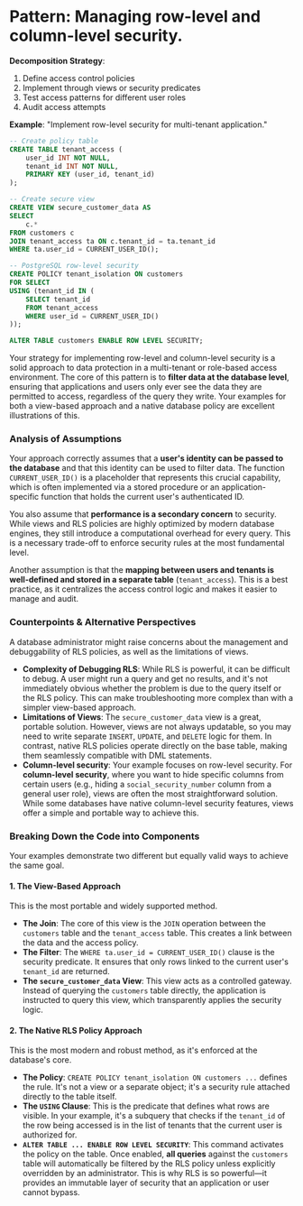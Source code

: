 # **Pattern**: Managing row-level and column-level security.

**Decomposition Strategy**:

1. Define access control policies
2. Implement through views or security predicates
3. Test access patterns for different user roles
4. Audit access attempts

**Example**: "Implement row-level security for multi-tenant application."

```SQL
-- Create policy table
CREATE TABLE tenant_access (
    user_id INT NOT NULL,
    tenant_id INT NOT NULL,
    PRIMARY KEY (user_id, tenant_id)
);

-- Create secure view
CREATE VIEW secure_customer_data AS
SELECT
    c.*
FROM customers c
JOIN tenant_access ta ON c.tenant_id = ta.tenant_id
WHERE ta.user_id = CURRENT_USER_ID();

-- PostgreSQL row-level security
CREATE POLICY tenant_isolation ON customers
FOR SELECT
USING (tenant_id IN (
    SELECT tenant_id
    FROM tenant_access
    WHERE user_id = CURRENT_USER_ID()
));

ALTER TABLE customers ENABLE ROW LEVEL SECURITY;
```

Your strategy for implementing row-level and column-level security is a solid approach to data protection in a multi-tenant or role-based access environment. The core of this pattern is to **filter data at the database level**, ensuring that applications and users only ever see the data they are permitted to access, regardless of the query they write. Your examples for both a view-based approach and a native database policy are excellent illustrations of this.

### Analysis of Assumptions

Your approach correctly assumes that a **user's identity can be passed to the database** and that this identity can be used to filter data. The function `CURRENT_USER_ID()` is a placeholder that represents this crucial capability, which is often implemented via a stored procedure or an application-specific function that holds the current user's authenticated ID.

You also assume that **performance is a secondary concern** to security. While views and RLS policies are highly optimized by modern database engines, they still introduce a computational overhead for every query. This is a necessary trade-off to enforce security rules at the most fundamental level.

Another assumption is that the **mapping between users and tenants is well-defined and stored in a separate table** (`tenant_access`). This is a best practice, as it centralizes the access control logic and makes it easier to manage and audit.

### Counterpoints & Alternative Perspectives

A database administrator might raise concerns about the management and debuggability of RLS policies, as well as the limitations of views.

* **Complexity of Debugging RLS**: While RLS is powerful, it can be difficult to debug. A user might run a query and get no results, and it's not immediately obvious whether the problem is due to the query itself or the RLS policy. This can make troubleshooting more complex than with a simpler view-based approach.
* **Limitations of Views**: The `secure_customer_data` view is a great, portable solution. However, views are not always updatable, so you may need to write separate `INSERT`, `UPDATE`, and `DELETE` logic for them. In contrast, native RLS policies operate directly on the base table, making them seamlessly compatible with DML statements.
* **Column-level security**: Your example focuses on row-level security. For **column-level security**, where you want to hide specific columns from certain users (e.g., hiding a `social_security_number` column from a general user role), views are often the most straightforward solution. While some databases have native column-level security features, views offer a simple and portable way to achieve this.

### Breaking Down the Code into Components

Your examples demonstrate two different but equally valid ways to achieve the same goal.

#### **1. The View-Based Approach**

This is the most portable and widely supported method.

* **The Join**: The core of this view is the `JOIN` operation between the `customers` table and the `tenant_access` table. This creates a link between the data and the access policy.
* **The Filter**: The `WHERE ta.user_id = CURRENT_USER_ID()` clause is the security predicate. It ensures that only rows linked to the current user's `tenant_id` are returned.
* **The `secure_customer_data` View**: This view acts as a controlled gateway. Instead of querying the `customers` table directly, the application is instructed to query this view, which transparently applies the security logic. 

#### **2. The Native RLS Policy Approach**

This is the most modern and robust method, as it's enforced at the database's core.

* **The Policy**: `CREATE POLICY tenant_isolation ON customers ...` defines the rule. It's not a view or a separate object; it's a security rule attached directly to the table itself.
* **The `USING` Clause**: This is the predicate that defines what rows are visible. In your example, it's a subquery that checks if the `tenant_id` of the row being accessed is in the list of tenants that the current user is authorized for.
* **`ALTER TABLE ... ENABLE ROW LEVEL SECURITY`**: This command activates the policy on the table. Once enabled, **all queries** against the `customers` table will automatically be filtered by the RLS policy unless explicitly overridden by an administrator. This is why RLS is so powerful—it provides an immutable layer of security that an application or user cannot bypass.
